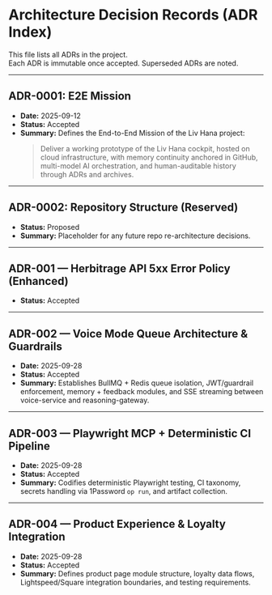 <!-- Optimized: 2025-10-06 -->
<!-- RPM: 1.6.2.1.1.6.2.1_3-6-0-5_ADR_INDEX_20251006 -->
<!-- Session: E2E RPM DNA Application -->
<!-- AOM: RND (Reggie & Dro) -->
<!-- COI: TECHNOLOGY -->
<!-- RPM: HIGH -->
<!-- ACTION: BUILD -->

<!--
Optimized: 2025-10-03
RPM: 3.6.0.6.ops-technology-ship-status-documentation
Session: Dual-AI Collaboration - Sonnet Docs Sweep
-->
# Architecture Decision Records (ADR Index)

This file lists all ADRs in the project.  
Each ADR is immutable once accepted. Superseded ADRs are noted.

---

## ADR-0001: E2E Mission

- **Date:** 2025-09-12
- **Status:** Accepted
- **Summary:** Defines the End-to-End Mission of the Liv Hana project:
  > Deliver a working prototype of the Liv Hana cockpit, hosted on cloud infrastructure, with memory continuity anchored in GitHub, multi-model AI orchestration, and human-auditable history through ADRs and archives.

---

## ADR-0002: Repository Structure (Reserved)

- **Status:** Proposed
- **Summary:** Placeholder for any future repo re-architecture decisions.

---

## ADR-001 — Herbitrage API 5xx Error Policy (Enhanced)

- **Status:** Accepted

---

## ADR-002 — Voice Mode Queue Architecture & Guardrails

- **Date:** 2025-09-28
- **Status:** Accepted
- **Summary:** Establishes BullMQ + Redis queue isolation, JWT/guardrail enforcement, memory + feedback modules, and SSE streaming between voice-service and reasoning-gateway.

---

## ADR-003 — Playwright MCP + Deterministic CI Pipeline

- **Date:** 2025-09-28
- **Status:** Accepted
- **Summary:** Codifies deterministic Playwright testing, CI taxonomy, secrets handling via 1Password `op run`, and artifact collection.

---

## ADR-004 — Product Experience & Loyalty Integration

- **Date:** 2025-09-28
- **Status:** Accepted
- **Summary:** Defines product page module structure, loyalty data flows, Lightspeed/Square integration boundaries, and testing requirements.

<!-- Last verified: 2025-10-02 -->

<!-- Optimized: 2025-10-02 -->

<!-- Last updated: 2025-10-02 -->

<!-- Last optimized: 2025-10-02 -->
